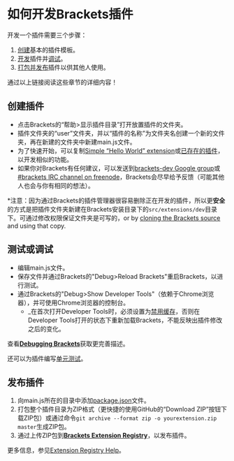 # 如何开发Brackets插件
开发一个插件需要三个步骤：

1. [创建](https://github.com/adobe/brackets/wiki/How-to-write-extensions#wiki-creating-an-extension)基本的插件模板。
2. [开发](https://github.com/adobe/brackets/wiki/How-to-write-extensions#wiki-common-how-tos)插件并[调试](https://github.com/adobe/brackets/wiki/How-to-write-extensions#wiki-testingdebugging-workflow)。
3. [打包并发布](https://github.com/adobe/brackets/wiki/How-to-write-extensions#wiki-publishing-extensions)插件以供其他人使用。

通过以上链接阅读这些章节的详细内容！

## 创建插件
* 点击Brackets的“帮助>显示插件目录”打开放置插件的文件夹。
* 插件文件夹的“user”文件夹，并以“插件的名称”为文件夹名创建一个新的文件夹，再在新建的文件夹中新建main.js文件。
* 为了快速开始，可以复制[Simple “Hello World” extension](https://github.com/adobe/brackets/wiki/Simple-%22Hello-World%22-extension)或[已存在的插件](https://github.com/adobe/brackets/wiki/Brackets-Extensions)，以开发相似的功能。
* 如果你对Brackets有任何建议，可以发送到[brackets-dev Google group](https://groups.google.com/forum/#!forum/brackets-dev)或[#brackets IRC channel on freenode](http://freenode.net/)，Brackets会尽早给予反馈（可能其他人也会与你有相同的想法）。

\*注意：因为通过Brackets的插件管理器很容易删除正在开发的插件，所以更**安全**的方式是把插件文件夹新建在Brackets安装目录下的```src/extensions/dev```目录下。可通过修改权限保证文件夹是可写的，or by [cloning the Brackets source](https://github.com/adobe/brackets/wiki/How-to-Hack-on-Brackets) and using that copy.

## 测试或调试
* 编辑main.js文件。
* 保存文件并通过Brackets的"Debug>Reload Brackets"重启Brackets，以进行测试。
* 通过Brackets的"Debug>Show Developer Tools"（依赖于Chrome浏览器），并可使用Chrome浏览器的控制台。
  * _在首次打开Developer Tools时，必须设置为[禁用缓存](https://groups.google.com/forum/?fromgroups=#!topic/brackets-dev/E5iqcD8VqD4)，否则在Developer Tools打开的状态下重新加载Brackets，不能反映出插件修改之后的变化。

查看[**Debugging Brackets**](https://github.com/adobe/brackets/wiki/Debugging-Brackets)获取更完善描述。

还可以为插件编写[单元测试](https://github.com/adobe/brackets/wiki/Extension%20Unit%20Tests)。

## 发布插件
1. 向main.js所在的目录中添加[package.json](https://github.com/adobe/brackets/wiki/Extension-package-format#packagejson-format)文件。
2. 打包整个插件目录为ZIP格式（更快捷的使用GitHub的“Download ZIP”按钮下载ZIP包）或通过命令```git archive --format zip -o yourextension.zip master```生成ZIP包。
3. 通过上传ZIP包到[**Brackets Extension Registry**](https://brackets-registry.aboutweb.com/)，以发布插件。

更多信息，参见[Extension Registry Help](https://github.com/adobe/brackets/wiki/Extension-Registry-Help)。

